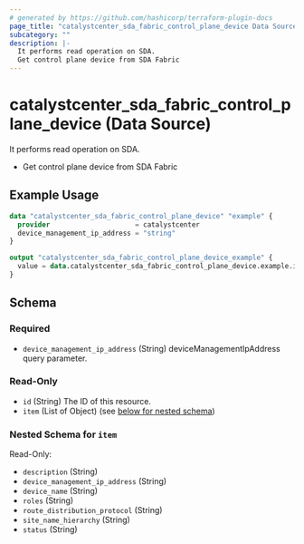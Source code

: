 ```yaml
---
# generated by https://github.com/hashicorp/terraform-plugin-docs
page_title: "catalystcenter_sda_fabric_control_plane_device Data Source - terraform-provider-catalystcenter"
subcategory: ""
description: |-
  It performs read operation on SDA.
  Get control plane device from SDA Fabric
---
```


# catalystcenter_sda_fabric_control_plane_device (Data Source)

It performs read operation on SDA.

- Get control plane device from SDA Fabric

## Example Usage

```terraform
data "catalystcenter_sda_fabric_control_plane_device" "example" {
  provider                     = catalystcenter
  device_management_ip_address = "string"
}

output "catalystcenter_sda_fabric_control_plane_device_example" {
  value = data.catalystcenter_sda_fabric_control_plane_device.example.item
}
```

<!-- schema generated by tfplugindocs -->
## Schema

### Required

- `device_management_ip_address` (String) deviceManagementIpAddress query parameter.

### Read-Only

- `id` (String) The ID of this resource.
- `item` (List of Object) (see [below for nested schema](#nestedatt--item))

<a id="nestedatt--item"></a>
### Nested Schema for `item`

Read-Only:

- `description` (String)
- `device_management_ip_address` (String)
- `device_name` (String)
- `roles` (String)
- `route_distribution_protocol` (String)
- `site_name_hierarchy` (String)
- `status` (String)
